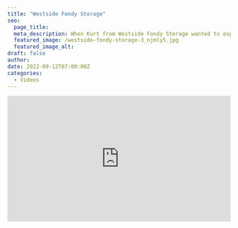```yaml
---
title: "Westside Fondy Storage"
seo:
  page_title:
  meta_description: When Kurt from Westside Fondy Storage wanted to expand their business and create additional storage units, he reached out to Fox Structures to get the job done right.
  featured_image: /westside-fondy-storage-3_njmly5.jpg
  featured_image_alt:
draft: false
author:
date: 2022-09-12T07:00:00Z
categories:
  - Videos
---
```


<div class="wistia_responsive_padding" style="padding:56.25% 0 0 0;position:relative;"><div class="wistia_responsive_wrapper" style="height:100%;left:0;position:absolute;top:0;width:100%;"><iframe src="https://fast.wistia.net/embed/iframe/4a4fqbdx2h?videoFoam=true" title="Fox Structures West Fondy Storage Video" allow="autoplay; fullscreen" allowtransparency="true" frameborder="0" scrolling="no" class="wistia_embed" name="wistia_embed" msallowfullscreen width="100%" height="100%"></iframe></div></div>
  <script src="https://fast.wistia.net/assets/external/E-v1.js" async></script>